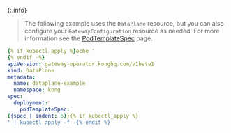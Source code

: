 {:.info}
> The following example uses the `DataPlane` resource, but you can also configure your `GatewayConfiguration` resource as needed. For more information see the [PodTemplateSpec](/operator/dataplanes/reference/podtemplatespec/) page.

```yaml
{% if kubectl_apply %}echo '
{% endif -%}
apiVersion: gateway-operator.konghq.com/v1beta1
kind: DataPlane
metadata:
  name: dataplane-example
  namespace: kong
spec:
  deployment:
    podTemplateSpec:
{{spec | indent: 6}}{% if kubectl_apply %}
' | kubectl apply -f -{% endif %}
```